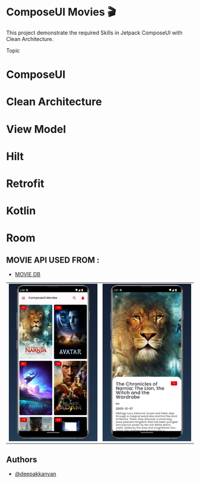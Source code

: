 
# ComposeUI Movies   🎬

This project demonstrate the required Skills in Jetpack ComposeUI with Clean Architecture.

Topic
# ComposeUI
# Clean Architecture
# View Model
# Hilt
# Retrofit
# Kotlin
# Room


## MOVIE API USED FROM :
- [MOVIE DB](https://developers.themoviedb.org/)

<table style="width:100%">
  <tr>
    <td><img src="https://github.com/deepakkanyan/ComposeUI/blob/main/screenshots/List.webp" width="400" height="auto" ></td>
    <td><img src="https://github.com/deepakkanyan/ComposeUI/blob/main/screenshots/details.webp" width="400" height="auto"></td>
 </tr>
</table>




## Authors
- [@deepakkanyan](https://github.com/deepakkanyan/ComposeUI)


